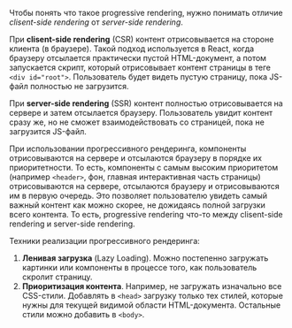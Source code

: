 Чтобы понять что такое progressive rendering, нужно понимать отличие _clisent-side rendering_ от _server-side rendering_.

При **clisent-side rendering** (CSR) контент отрисовывается на стороне клиента (в браузере). Такой подход используется в React, когда браузеру отсылается практически пустой HTML-документ, а потом запускается скрипт, который отрисовывает контент страницы в теге `<div id="root">`. Пользователь будет видеть пустую страницу, пока JS-файл полностью не загрузится.

При **server-side rendering**  (SSR) контент полностью отрисовывается на сервере и затем отсылается браузеру. Пользователь увидит контент сразу же, но не сможет взаимодействовать со страницей, пока не загрузится JS-файл.

При использовании прогрессивного рендеринга, компоненты отрисовываются на сервере и отсылаются браузеру в порядке их приоритетности. То есть, компоненты с самым высоким приоритетом (например `<header>`, фон, главная интерактивная часть страницы) отрисовываются на сервере, отсылаются браузеру и отрисовываются им в первую очередь. Это позволяет пользователю увидеть самый важный контент как можно скорее, не дожидаясь полной загрузки всего контента. То есть, progressive rendering что-то между clisent-side rendering и server-side rendering.

Техники реализации прогрессивного рендеринга:

1. **Ленивая загрузка** (Lazy Loading). Можно постепенно загружать картинки или компоненты в процессе того, как пользователь скролит страницу.
1. **Приоритизация контента**. Например, не загружать изначально все CSS-стили. Добавлять в `<head>` загрузку только тех стилей, которые нужны для текущей видимой области HTML-документа. Остальные стили можно добавить в `<body>`.

